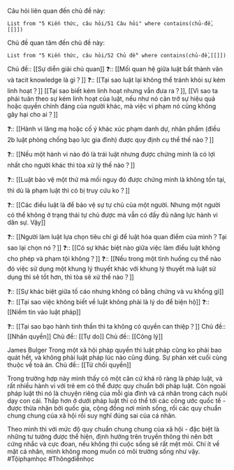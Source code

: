 Câu hỏi liên quan đến chủ đề này:
```dataview
List from "5 Kiến thức, câu hỏi/51 Câu hỏi" where contains(chủ-đề,[[]]) 
```

Chủ đề quan tâm đến chủ đề này:
```dataview
List from "5 Kiến thức, câu hỏi/52 Chủ đề" where contains(chủ-đề,[[]]) 
```

Chủ đề:: [[Sự diễn giải chủ quan]]
❓:: [[Mối quan hệ giữa luật bất thành văn và tacit knowledge là gì？]]
❓:: [[Tại sao luật lại không thể tránh khỏi sự kém linh hoạt？]]  [[Tại sao biết kém linh hoạt nhưng vẫn đưa ra？]], [[Vì sao ta phải tuân theo sự kém linh hoạt của luật, nếu như nó cản trở sự hiệu quả hoặc quyền chính đáng của người khác, mà việc vi phạm nó cũng không gây hại cho ai？]] 

❓:: [[Hành vi lăng mạ hoặc cố ý khác xúc phạm danh dự, nhân phẩm (điều 2b luật phòng chống bạo lực gia đình) được quy định cụ thể thế nào？]] 

❓:: [[Nếu một hành vi nào đó là trái luật nhưng được chứng minh là có lợi nhất cho người khác thì tòa xử lý thế nào？]] 

❓:: [[Luật bảo vệ một thứ mà mối nguy đó được chứng minh là không tồn tại, thì dù là phạm luật thì có bị truy cứu ko？]]  

❓:: [[Các điều luật là để bảo vệ sự tự chủ của một người. Nhưng một người có thể không ở trạng thái tự chủ được mà vẫn có đầy đủ năng lực hành vi dân sự. Vậy]] 


❓:: [[Người làm luật lựa chọn tiêu chí gì để luật hóa quan điểm của mình？Tại sao lại chọn nó？]]
❓:: [[Có sự khác biệt nào giữa việc làm điều luật không cho phép và phạm tội không？]]
❓:: [[Nếu trong một tình huống cụ thể nào đó việc sử dụng một khung lý thuyết khác với khung lý thuyết mà luật sử dụng thì sẽ tốt hơn, thì tòa sẽ xử thế nào？]] 

❓:: [[Sự khác biệt giữa tố cáo nhưng không có bằng chứng và vu khống gì]]
❓:: [[Tại sao việc không biết về luật không phải là lý do để biện hộ]]
❓:: [[Niềm tin vào luật pháp]]

❓:: [[Tại sao bạo hành tinh thần thì ta không có quyền can thiệp？]]
Chủ đề:: [[Nhân quyền]]
Chủ đề:: [[Tự do]]
Chủ đề:: [[Công lý]]

James Bulger
Trong một xã hội pháp quyền thì luật pháp cũng ko phải bao quát hết, và không phải luật pháp lúc nào cũng đúng. Sự phán xét cuối cùng thuộc về toà án. 
Chủ đề:: [[Từ chối quyền]]

Trong trường hợp này mình thấy có một căn cứ khá rõ ràng là pháp luật, và rất nhiều hành vi với trẻ em có thể được quy chuẩn bởi pháp luật. Còn ngoài pháp luật thì nó là chuyện riêng của mỗi gia đình và cá nhân trong cách nuôi dạy con cái. Thấp hơn ở dưới pháp luật thì có thể tới các công ước quốc tế - được thừa nhận bởi quốc gia, cộng đồng nơi mình sống, rồi các quy chuẩn chung chung của xã hội rồi suy nghĩ đúng sai của cá nhân.

Theo mình thì với mức độ quy chuẩn chung chung của xã hội - đặc biệt là những tư tưởng được thể hiện, định hướng trên truyền thông thì nên bớt cứng nhắc và cực đoan, nếu không thì cuộc sống sẽ rất mệt mỏi. Chí ít về mặt cá nhân, mình không mong muốn có môi trường sống như vậy.
#Tộiphạmhọc 
#Thôngdiễnhọc 